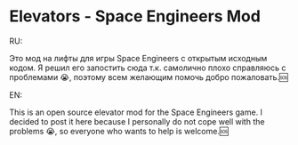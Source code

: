 # Elevators - Space Engineers Mod
RU:

  Это мод на лифты для игры Space Engineers с открытым исходным кодом. Я решил его запостить сюда т.к. самолично плохо справляюсь с проблемами 😭, поэтому всем желающим помочь добро пожаловать.🆘

EN:

  This is an open source elevator mod for the Space Engineers game. I decided to post it here because I personally do not cope well with the problems 😭, so everyone who wants to help is welcome.🆘
